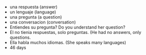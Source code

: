 * una respuesta (answer)
* un lenguaje (language)
* una pregunta (a question)
* una conversacion (conversation)
* Entiendes su pregunta? Do you understand her question?
* El no tienia respuestas, solo preguntas.
(He had no answers, only questions.
* Ella habla muchos idiomas. (She speaks many languages)
* 46 days 
